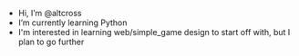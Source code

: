 -  Hi, I’m @altcross
-  I’m currently learning Python
-  I'm interested in learning web/simple_game design to start off with, but I plan to go further
 
<!---
altcross/altcross is a ✨ special ✨ repository because its `README.md` (this file) appears on your GitHub profile.
You can click the Preview link to take a look at your changes.
--->
